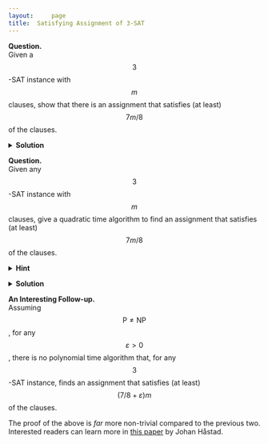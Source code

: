 ```yaml
---
layout: 	page
title: 	Satisfying Assignment of 3-SAT
---
```


<script src="https://polyfill.io/v3/polyfill.min.js?features=es6"></script>
<script id="MathJax-script" async
      src="https://cdn.jsdelivr.net/npm/mathjax@3/es5/tex-mml-chtml.js">
</script>

**Question.**    
Given a $$3$$-SAT instance with $$m$$ clauses, show that there is an assignment that satisfies (at least) $$7m/8$$ of the clauses.


<details>
	<summary> <b>Solution</b> </summary>

Let \(X\) be a uniform random variable on the set of possible assignments. Consider the random variable \(f(X)\), where for any model \(m\), \(f(m)\) represents the number of true clauses under it.    
The probability of a particular clause being true under an assignment chosen from \(X\) is \(7/8\). Linearity of expectation implies that the expectation of \(f(X)\) is \(7m/8\). The required follows since the maximum of the random variable (which is attained for some assignment) is at least equal to its expectation.

</details>

<p></p>
<p></p>

**Question.**    
Given any $$3$$-SAT instance with $$m$$ clauses, give a quadratic time algorithm to find an assignment that satisfies (at least) $$7m/8$$ of the clauses.

<details>
	<summary> <b>Hint</b> </summary>

Try splitting into cases and using the above result.
</details>

<p></p>


<details>
	<summary> <b>Solution</b> </summary>

Let \(x_1\) be a variable in the formula. Consider \(\mathbb{E}[f(X)\mid x_1 = 0]\) and \(\mathbb{E}[f(X)\mid x_1 = 1]\). Since the arithmetic mean of the two is at least \(7m/8\), one of the two must be at least \(7m/8\). Further, both of them can be computed quite easily. We then recurse on the corresponding smaller subproblem. The required follows.
</details>

<p></p>

**An Interesting Follow-up.**    
Assuming $$\mathsf{P}\neq\mathsf{NP}$$, for any $$\varepsilon>0$$, there is no polynomial time algorithm that, for any $$3$$-SAT instance, finds an assignment that satisfies (at least) $$(7/8 + \varepsilon)m$$ of the clauses.

The proof of the above is _far_ more non-trivial compared to the previous two. Interested readers can learn more in [this paper](https://citeseerx.ist.psu.edu/viewdoc/download?doi=10.1.1.16.5701&rep=rep1&type=pdf) by Johan Håstad.